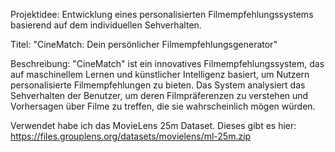 Projektidee: Entwicklung eines personalisierten Filmempfehlungssystems basierend auf dem individuellen Sehverhalten.

Titel: "CineMatch: Dein persönlicher Filmempfehlungsgenerator"

Beschreibung: "CineMatch" ist ein innovatives Filmempfehlungssystem, das auf maschinellem Lernen und künstlicher Intelligenz basiert, um Nutzern personalisierte Filmempfehlungen zu bieten. Das System analysiert das Sehverhalten der Benutzer, um deren Filmpräferenzen zu verstehen und Vorhersagen über Filme zu treffen, die sie wahrscheinlich mögen würden.

Verwendet habe ich das MovieLens 25m Dataset. Dieses gibt es hier: https://files.grouplens.org/datasets/movielens/ml-25m.zip
